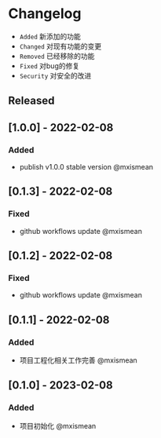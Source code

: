 # Changelog

- `Added` 新添加的功能
- `Changed` 对现有功能的变更
- `Removed` 已经移除的功能
- `Fixed` 对bug的修复
- `Security` 对安全的改进


## Released

## [1.0.0] - 2022-02-08

### Added

- publish v1.0.0 stable version @mxismean

## [0.1.3] - 2022-02-08

### Fixed

- github workflows update @mxismean

## [0.1.2] - 2022-02-08

### Fixed

- github workflows update @mxismean

## [0.1.1] - 2022-02-08

### Added

- 项目工程化相关工作完善 @mxismean

## [0.1.0] - 2023-02-08

### Added

- 项目初始化 @mxismean